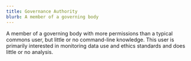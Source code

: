 ```yaml
---
title: Governance Authority
blurb: A member of a governing body
---
```


A member of a governing body with more permissions than a typical commons user, but little or no command-line knowledge. This user is primarily interested in monitoring data use and ethics standards and does little or no analysis.
